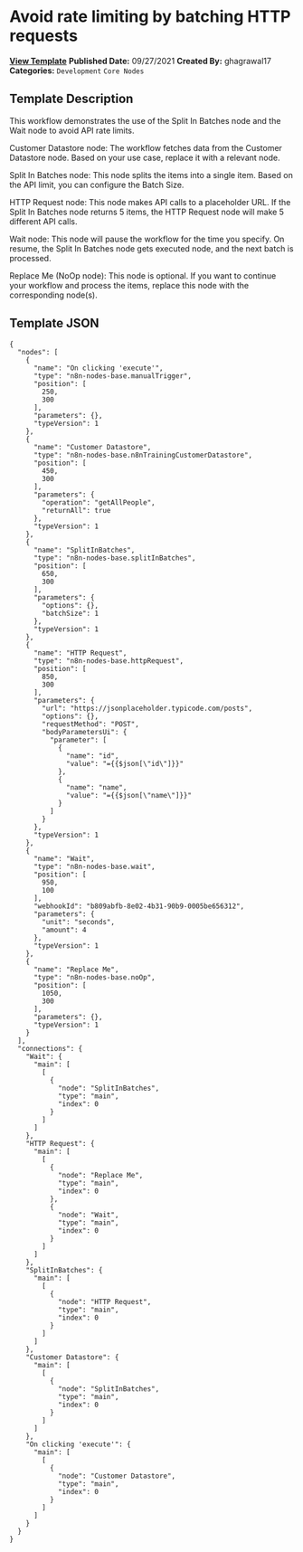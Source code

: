 # Avoid rate limiting by batching HTTP requests

**[View Template](https://n8n.io/workflows/1243-/)**  **Published Date:** 09/27/2021  **Created By:** ghagrawal17  **Categories:** `Development` `Core Nodes`  

## Template Description

This workflow demonstrates the use of the Split In Batches node and the Wait node to avoid API rate limits.

Customer Datastore node: The workflow fetches data from the Customer Datastore node. Based on your use case, replace it with a relevant node.

Split In Batches node: This node splits the items into a single item. Based on the API limit, you can configure the Batch Size.

HTTP Request node: This node makes API calls to a placeholder URL. If the Split In Batches node returns 5 items, the HTTP Request node will make 5 different API calls.

Wait node: This node will pause the workflow for the time you specify. On resume, the Split In Batches node gets executed node, and the next batch is processed.

Replace Me (NoOp node): This node is optional. If you want to continue your workflow and process the items, replace this node with the corresponding node(s).

## Template JSON

```
{
  "nodes": [
    {
      "name": "On clicking 'execute'",
      "type": "n8n-nodes-base.manualTrigger",
      "position": [
        250,
        300
      ],
      "parameters": {},
      "typeVersion": 1
    },
    {
      "name": "Customer Datastore",
      "type": "n8n-nodes-base.n8nTrainingCustomerDatastore",
      "position": [
        450,
        300
      ],
      "parameters": {
        "operation": "getAllPeople",
        "returnAll": true
      },
      "typeVersion": 1
    },
    {
      "name": "SplitInBatches",
      "type": "n8n-nodes-base.splitInBatches",
      "position": [
        650,
        300
      ],
      "parameters": {
        "options": {},
        "batchSize": 1
      },
      "typeVersion": 1
    },
    {
      "name": "HTTP Request",
      "type": "n8n-nodes-base.httpRequest",
      "position": [
        850,
        300
      ],
      "parameters": {
        "url": "https://jsonplaceholder.typicode.com/posts",
        "options": {},
        "requestMethod": "POST",
        "bodyParametersUi": {
          "parameter": [
            {
              "name": "id",
              "value": "={{$json[\"id\"]}}"
            },
            {
              "name": "name",
              "value": "={{$json[\"name\"]}}"
            }
          ]
        }
      },
      "typeVersion": 1
    },
    {
      "name": "Wait",
      "type": "n8n-nodes-base.wait",
      "position": [
        950,
        100
      ],
      "webhookId": "b809abfb-8e02-4b31-90b9-0005be656312",
      "parameters": {
        "unit": "seconds",
        "amount": 4
      },
      "typeVersion": 1
    },
    {
      "name": "Replace Me",
      "type": "n8n-nodes-base.noOp",
      "position": [
        1050,
        300
      ],
      "parameters": {},
      "typeVersion": 1
    }
  ],
  "connections": {
    "Wait": {
      "main": [
        [
          {
            "node": "SplitInBatches",
            "type": "main",
            "index": 0
          }
        ]
      ]
    },
    "HTTP Request": {
      "main": [
        [
          {
            "node": "Replace Me",
            "type": "main",
            "index": 0
          },
          {
            "node": "Wait",
            "type": "main",
            "index": 0
          }
        ]
      ]
    },
    "SplitInBatches": {
      "main": [
        [
          {
            "node": "HTTP Request",
            "type": "main",
            "index": 0
          }
        ]
      ]
    },
    "Customer Datastore": {
      "main": [
        [
          {
            "node": "SplitInBatches",
            "type": "main",
            "index": 0
          }
        ]
      ]
    },
    "On clicking 'execute'": {
      "main": [
        [
          {
            "node": "Customer Datastore",
            "type": "main",
            "index": 0
          }
        ]
      ]
    }
  }
}
```
